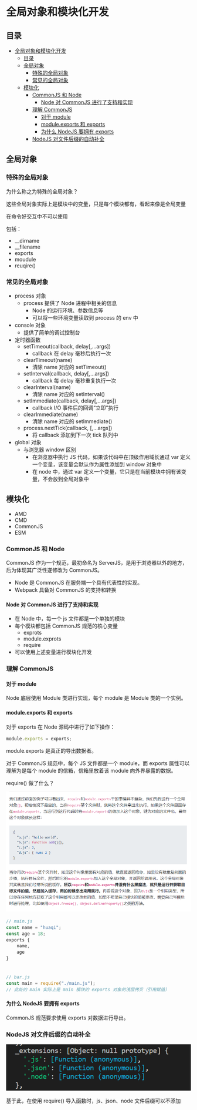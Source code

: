 # 全局对象和模块化开发

## 目录

- [全局对象和模块化开发](#全局对象和模块化开发)
  - [目录](#目录)
  - [全局对象](#全局对象)
    - [特殊的全局对象](#特殊的全局对象)
    - [常见的全局对象](#常见的全局对象)
  - [模块化](#模块化)
    - [CommonJS 和 Node](#commonjs-和-node)
      - [Node 对 CommonJS 进行了支持和实现](#node-对-commonjs-进行了支持和实现)
    - [理解 CommonJS](#理解-commonjs)
      - [对于 module](#对于-module)
      - [module.exports 和 exports](#moduleexports-和-exports)
      - [为什么 NodeJS 要拥有 exports](#为什么-nodejs-要拥有-exports)
    - [NodeJS 对文件后缀的自动补全](#nodejs-对文件后缀的自动补全)

## 全局对象

### 特殊的全局对象

为什么称之为特殊的全局对象？

这些全局对象实际上是模块中的变量，只是每个模块都有，看起来像是全局变量

在命令好交互中不可以使用

包括：

- __dirname
- __filename
- exports
- moudule
- reuqire()

### 常见的全局对象

- process 对象
  - process 提供了 Node 进程中相关的信息
    - Node 的运行环境、参数信息等
    - 可以将一些环境变量读取到 process 的 env 中
- console 对象
  - 提供了简单的调试控制台
- 定时器函数
  - setTimeout(callback, delay[,...args])
    - callback 在 delay 毫秒后执行一次
  - clearTimeout(name)
    - 清除 name 对应的 setTimeout()
  - setInterval(callback, delay[,...args])
    - callback 每 delay 毫秒重复执行一次
  - clearInterval(name)
    - 清除 name 对应的 setInterval()
  - setImmediate(callback, delay[,...args])
    - callback I/O 事件后的回调“立即”执行
  - clearImmediate(name)
    - 清除 name 对应的 setImmediate()
  - process.nextTick(callback, [,...args])
    - 将 callback 添加到下一次 tick 队列中
- global 对象
  - 与浏览器 window 区别
    - 在浏览器中执行 JS 代码，如果该代码中在顶级作用域长通过 var 定义一个变量，该变量会默认作为属性添加到 window 对象中
    - 在 node 中，通过 var 定义一个变量，它只是在当前模块中拥有该变量，不会放到全局对象中

## 模块化

- AMD
- CMD
- CommonJS
- ESM

### CommonJS 和 Node

CommonJS 作为一个规范，最初命名为 ServerJS，是用于浏览器以外的地方，后为体现其广泛性遂修改为 CommonJS。

- Node 是 CommonJS 在服务端一个具有代表性的实现。
- Webpack 具备对 CommonJS 的支持和转换

#### Node 对 CommonJS 进行了支持和实现

- 在 Node 中，每一个 js 文件都是一个单独的模块
- 每个模块都包括 CommonJS 规范的核心变量
  - exprots
  - module.exprots
  - require
- 可以使用上述变量进行模块化开发

### 理解 CommonJS

#### 对于 module

Node 底层使用 Module 类进行实现，每个 module 是 Module 类的一个实例。

#### module.exports 和 exports

对于 exports 在 Node 源码中进行了如下操作：

```javascript
module.exports = exports;
```

module.exports 是真正的导出数据者。

对于 CommonJS 规范中，每个 JS 文件都是一个 module，而 exports 属性可以理解为是每个 module 的信箱，信箱里放着该 module 向外界暴露的数据。

require() 做了什么？

![require() 做了什么？](images/01-require函数做了什么.png)

```javascript
// main.js
const name = "huaqi";
const age = 18;
exports {
    name,
    age
}


// bar.js
const main = require("./main.js");
// 此处的 main 实际上是 main 模块的 exports 对象的浅层拷贝（引用赋值）
```

#### 为什么 NodeJS 要拥有 exports

CommonJS 规范要求使用 exports 对数据进行导出。

### NodeJS 对文件后缀的自动补全

![NodeJS 对文件后缀的自动补全](images/02-NodeJS%20对文件后缀名的自动补全.png)

基于此，在使用 require() 导入函数时，js、json、node 文件后缀可以不添加
